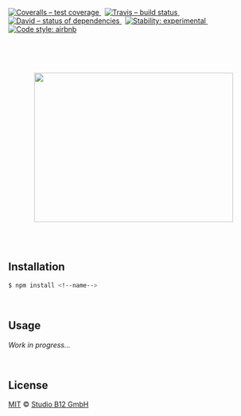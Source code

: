 [![Coveralls – test coverage
](https://img.shields.io/coveralls/studio-b12/<!--name-->.svg?style=flat-square)
](https://coveralls.io/r/studio-b12/<!--name-->)
 [![Travis – build status
](https://img.shields.io/travis/studio-b12/<!--name-->/master.svg?style=flat-square)
](https://travis-ci.org/studio-b12/<!--name-->)
 [![David – status of dependencies
](https://img.shields.io/david/studio-b12/<!--name-->.svg?style=flat-square)
](https://david-dm.org/studio-b12/<!--name-->)
 [![Stability: experimental
](https://img.shields.io/badge/stability-experimental-yellow.svg?style=flat-square)
](https://nodejs.org/api/documentation.html#documentation_stability_index)
 [![Code style: airbnb
](https://img.shields.io/badge/code%20style-airbnb-777777.svg?style=flat-square)
](https://github.com/airbnb/javascript)




<a                                                             id="/"></a>&nbsp;

<!--title-->
<!--title-underline-->

**<!--description-->**




<p align="center"><a
  title="Graphic by the great Justin Mezzell"
  href="http://justinmezzell.tumblr.com/post/89957156723"
  >
  <br/>
  <br/>
  <img
    src="Readme/….gif"
    width="400"
    height="300"
  />
  <br/>
  <br/>
</a></p>




<a                                                 id="/installation"></a>&nbsp;

Installation
------------

```sh
$ npm install <!--name-->
```




<a                                                        id="/usage"></a>&nbsp;

Usage
-----

*Work in progress…*




<a                                                      id="/license"></a>&nbsp;

License
-------

[MIT][] © [Studio B12 GmbH][]

[MIT]:              ./License.md
[Studio B12 GmbH]:  http://studio-b12.de
